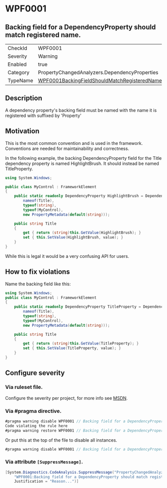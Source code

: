 ﻿# WPF0001
## Backing field for a DependencyProperty should match registered name.

<!-- start generated table -->
<table>
<tr>
  <td>CheckId</td>
  <td>WPF0001</td>
</tr>
<tr>
  <td>Severity</td>
  <td>Warning</td>
</tr>
<tr>
  <td>Enabled</td>
  <td>true</td>
</tr>
<tr>
  <td>Category</td>
  <td>PropertyChangedAnalyzers.DependencyProperties</td>
</tr>
<tr>
  <td>TypeName</td>
  <td><a href="https://github.com/DotNetAnalyzers/PropertyChangedAnalyzers/blob/master/PropertyChangedAnalyzers.Analyzers/DependencyProperties/WPF0001BackingFieldShouldMatchRegisteredName.cs">WPF0001BackingFieldShouldMatchRegisteredName</a></td>
</tr>
</table>
<!-- end generated table -->

## Description

A dependency property's backing field must be named with the name it is registered with suffixed by 'Property'

## Motivation

This is the most common convention and is used in the framework. Conventions are needed for maintainability and correctness.

In the following example, the backing DependencyProperty field for the Title dependency property is named HighlightBrush. It should instead be named TitleProperty.

```C#
using System.Windows;

public class MyControl : FrameworkElement
{
    public static readonly DependencyProperty HighlightBrush = DependencyProperty.Register(
        nameof(Title),
        typeof(string),
        typeof(MyControl),
        new PropertyMetadata(default(string)));

    public string Title
    {
        get { return (string)this.GetValue(HighlightBrush); }
        set { this.SetValue(HighlightBrush, value); }
    }
}
```

While this is legal it would be a very confusing API for users.

## How to fix violations

Name the backing field like this:

```C#
using System.Windows;
public class MyControl : FrameworkElement
{
    public static readonly DependencyProperty TitleProperty = DependencyProperty.Register(
        nameof(Title),
        typeof(string),
        typeof(MyControl),
        new PropertyMetadata(default(string)));

    public string Title
    {
        get { return (string)this.GetValue(TitleProperty); }
        set { this.SetValue(TitleProperty, value); }
    }
}
```

<!-- start generated config severity -->
## Configure severity

### Via ruleset file.

Configure the severity per project, for more info see [MSDN](https://msdn.microsoft.com/en-us/library/dd264949.aspx).

### Via #pragma directive.
```C#
#pragma warning disable WPF0001 // Backing field for a DependencyProperty should match registered name.
Code violating the rule here
#pragma warning restore WPF0001 // Backing field for a DependencyProperty should match registered name.
```

Or put this at the top of the file to disable all instances.
```C#
#pragma warning disable WPF0001 // Backing field for a DependencyProperty should match registered name.
```

### Via attribute `[SuppressMessage]`.

```C#
[System.Diagnostics.CodeAnalysis.SuppressMessage("PropertyChangedAnalyzers.DependencyProperties", 
    "WPF0001:Backing field for a DependencyProperty should match registered name.", 
    Justification = "Reason...")]
```
<!-- end generated config severity -->
